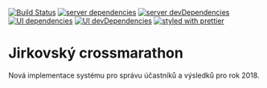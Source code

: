 [![Build Status](https://api.travis-ci.org/ivosh/jcm2018.svg?branch=master)](https://travis-ci.org/ivosh/jcm2018)
[![server dependencies](https://david-dm.org/ivosh/jcm2018/status.svg)](https://david-dm.org/ivosh/jcm2018)
[![server devDependencies](https://david-dm.org/ivosh/jcm2018/dev-status.svg)](https://david-dm.org/ivosh/jcm2018?type=dev)
[![UI dependencies](https://david-dm.org/ivosh/jcm2018/status.svg?path=ui)](https://david-dm.org/ivosh/jcm2018?path=ui)
[![UI devDependencies](https://david-dm.org/ivosh/jcm2018/dev-status.svg?path=ui)](https://david-dm.org/ivosh/jcm2018?type=dev&path=ui)
[![styled with prettier](https://img.shields.io/badge/styled_with-prettier-ff69b4.svg)](https://github.com/prettier/prettier)

# Jirkovský crossmarathon

Nová implementace systému pro správu účastníků a výsledků pro rok 2018.